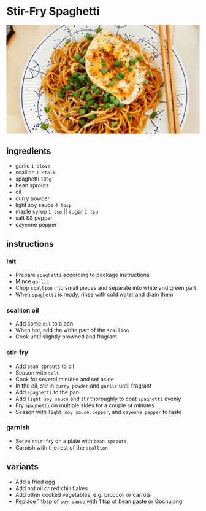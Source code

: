 # Stir-Fry Spaghetti

![Photo](./stir-fry-spaghetti.jpg)

## ingredients

- garlic `1 clove`
- scallion `1 stalk`
- spaghetti `100g`
- bean sprouts
- oil
- curry powder
- light soy sauce `4 tbsp`
- maple syrup `1 tsp` || sugar `1 tsp`
- salt && pepper
- cayenne pepper

## instructions

### init

- Prepare `spaghetti` according to package instructions
- Mince `garlic`
- Chop `scallion` into small pieces and separate into white and green part
- When `spaghetti` is ready, rinse with cold water and drain them

### scallion oil

- Add some `oil` to a pan
- When hot, add the white part of the `scallion`
- Cook until slightly browned and fragrant

### stir-fry

- Add `bean sprouts` to oil
- Season with `salt`
- Cook for several minutes and set aside
- In the oil, stir in `curry powder` and `garlic` until fragrant
- Add `spaghetti` to the pan
- Add `light soy sauce` and stir thoroughly to coat `spaghetti` evenly
- Fry `spaghetti` on multiple sides for a couple of minutes
- Season with `light soy sauce`, `pepper`, and `cayenne pepper` to taste

### garnish

- Serve `stir-fry` on a plate with `bean sprouts`
- Garnish with the rest of the `scallion`

## variants

- Add a fried egg
- Add hot oil or red chili flakes
- Add other cooked vegetables, e.g. broccoli or carrots
- Replace 1 tbsp of `soy sauce` with 1 tsp of bean paste or Gochujang
